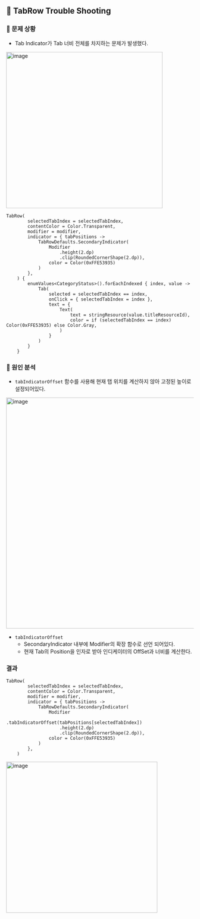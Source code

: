 ## 🚨 TabRow Trouble Shooting

### 📌 문제 상황
- Tab Indicator가 Tab 너비 전체를 차지하는 문제가 발생했다.
<img width="420" alt="image" src="https://github.com/user-attachments/assets/65d1e23a-9dbf-44eb-ad8c-ab715a2e15b4" />

```
TabRow(
        selectedTabIndex = selectedTabIndex,
        contentColor = Color.Transparent,
        modifier = modifier,
        indicator = { tabPositions ->
            TabRowDefaults.SecondaryIndicator(
                Modifier
                    .height(2.dp)
                    .clip(RoundedCornerShape(2.dp)),
                color = Color(0xFFE53935)
            )
        },
    ) {
        enumValues<CategoryStatus>().forEachIndexed { index, value ->
            Tab(
                selected = selectedTabIndex == index,
                onClick = { selectedTabIndex = index },
                text = {
                    Text(
                        text = stringResource(value.titleResourceId),
                        color = if (selectedTabIndex == index) Color(0xFFE53935) else Color.Gray,
                    )
                }
            )
        }
    }
```

### 🧐 원인 분석 
- ```tabIndicatorOffset``` 함수를 사용해 현재 탭 위치를 계산하지 않아 고정된 높이로 설정되어있다.
<img width="621" alt="image" src="https://github.com/user-attachments/assets/d1f722c0-9c61-417f-800e-dd7372bb233b" />
<br/>

- ```tabIndicatorOffset```
  - SecondaryIndicator 내부에 Modifier의 확장 함수로 선언 되어있다.
  - 현재 Tab의 Position을 인자로 받아 인디케이터의 OffSet과 너비를 계산한다.

### 결과
```
TabRow(
        selectedTabIndex = selectedTabIndex,
        contentColor = Color.Transparent,
        modifier = modifier,
        indicator = { tabPositions ->
            TabRowDefaults.SecondaryIndicator(
                Modifier
                    .tabIndicatorOffset(tabPositions[selectedTabIndex])
                    .height(2.dp)
                    .clip(RoundedCornerShape(2.dp)),
                color = Color(0xFFE53935)
            )
        },
    ) 
```
<img width="406" alt="image" src="https://github.com/user-attachments/assets/6fdbe149-2570-4a3f-8578-7e6da2ddd27d" />

